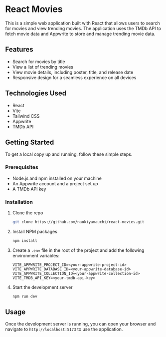 # React Movies

This is a simple web application built with React that allows users to search for movies and view trending movies. The application uses the TMDb API to fetch movie data and Appwrite to store and manage trending movie data.

## Features

-   Search for movies by title
-   View a list of trending movies
-   View movie details, including poster, title, and release date
-   Responsive design for a seamless experience on all devices

## Technologies Used

-   React
-   Vite
-   Tailwind CSS
-   Appwrite
-   TMDb API

## Getting Started

To get a local copy up and running, follow these simple steps.

### Prerequisites

-   Node.js and npm installed on your machine
-   An Appwrite account and a project set up
-   A TMDb API key

### Installation

1.  Clone the repo
    ```sh
    git clone https://github.com/naokiyamauchi/react-movies.git
    ```
2.  Install NPM packages
    ```sh
    npm install
    ```
3.  Create a `.env` file in the root of the project and add the following environment variables:
    ```
    VITE_APPWRITE_PROJECT_ID=<your-appwrite-project-id>
    VITE_APPWRITE_DATABASE_ID=<your-appwrite-database-id>
    VITE_APPWRITE_COLLECTION_ID=<your-appwrite-collection-id>
    VITE_TMDB_API_KEY=<your-tmdb-api-key>
    ```
4.  Start the development server
    ```sh
    npm run dev
    ```

## Usage

Once the development server is running, you can open your browser and navigate to `http://localhost:5173` to use the application.